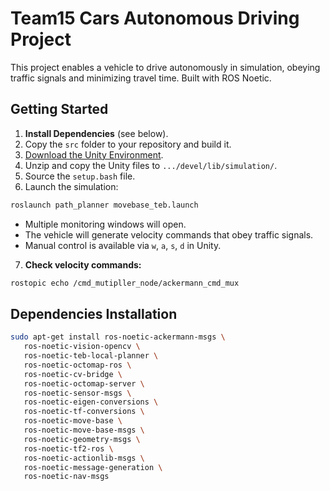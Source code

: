 # Team15 Cars Autonomous Driving Project

This project enables a vehicle to drive autonomously in simulation, obeying traffic signals and minimizing travel time. Built with ROS Noetic.

## Getting Started

1. **Install Dependencies** (see below).
2. Copy the `src` folder to your repository and build it.
3. [Download the Unity Environment](https://syncandshare.lrz.de/getlink/fiEg9ocZ6Pc5iuEa4QqN1b/).
4. Unzip and copy the Unity files to `.../devel/lib/simulation/`.
5. Source the `setup.bash` file.
6. Launch the simulation:
  ```bash
  roslaunch path_planner movebase_teb.launch
  ```
  - Multiple monitoring windows will open.
  - The vehicle will generate velocity commands that obey traffic signals.
  - Manual control is available via `w`, `a`, `s`, `d` in Unity.

7. **Check velocity commands:**
  ```bash
  rostopic echo /cmd_mutipller_node/ackermann_cmd_mux
  ```

## Dependencies Installation

```bash
sudo apt-get install ros-noetic-ackermann-msgs \
   ros-noetic-vision-opencv \
   ros-noetic-teb-local-planner \
   ros-noetic-octomap-ros \
   ros-noetic-cv-bridge \
   ros-noetic-octomap-server \
   ros-noetic-sensor-msgs \
   ros-noetic-eigen-conversions \
   ros-noetic-tf-conversions \
   ros-noetic-move-base \
   ros-noetic-move-base-msgs \
   ros-noetic-geometry-msgs \
   ros-noetic-tf2-ros \
   ros-noetic-actionlib-msgs \
   ros-noetic-message-generation \
   ros-noetic-nav-msgs
```
